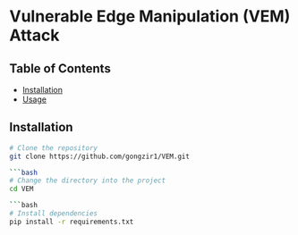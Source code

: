 
# Vulnerable Edge Manipulation (VEM) Attack

## Table of Contents
- [Installation](#installation)
- [Usage](#usage)

## Installation

```bash
# Clone the repository
git clone https://github.com/gongzir1/VEM.git

```bash
# Change the directory into the project
cd VEM

```bash
# Install dependencies
pip install -r requirements.txt

